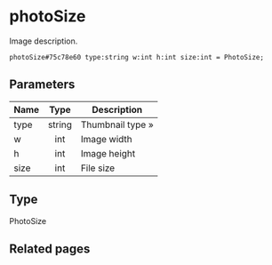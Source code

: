 # photoSize
Image description.

```
photoSize#75c78e60 type:string w:int h:int size:int = PhotoSize;
```

## Parameters
| Name | Type | Description |
| ---- | :----: | ----------- |
| type | string | Thumbnail type » |
| w | int | Image width |
| h | int | Image height |
| size | int | File size |


## Type
PhotoSize

## Related pages
